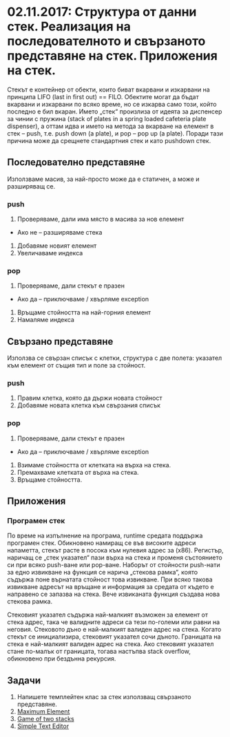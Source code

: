 # 02.11.2017: Структура от данни стек. Реализация на последователното и свързаното представяне на стек. Приложения на стек.

Стекът е контейнер от обекти, които биват вкарвани и изкарвани на принципа LIFO (last in first out) == FILO. Обектите могат да бъдат вкарвани и изкарвани по всяко време, но се изкарва само този, който последно е бил вкаран. Името „стек“ произлиза от идеята за диспенсер за чинии с пружина (stack of plates in a spring loaded cafeteria plate dispenser), а оттам идва и името на метода за вкарване на елемент в стек &ndash; push, т.е. push down (a plate), и pop &ndash; pop up (a plate). Поради тази причина може да срещнете стандартния стек и като pushdown стек.

## Последователно представяне

Използваме масив, за най-просто може да е статичен, а може и разширяващ се.

### push
1. Проверяваме, дали има място в масива за нов елемент
  * Ако не &ndash; разширяваме стека
1. Добавяме новият елемент
1. Увеличаваме индекса

### pop
1. Проверяваме, дали стекът е празен
  * Ако да &ndash; приключваме / хвърляме exception
1. Връщаме стойността на най-горния елемент
1. Намаляме индекса

## Свързано представяне

Използва се свързан списък с клетки, структура с две полета: указател към елемент от същия тип и поле за стойност.

### push
1. Правим клетка, която да държи новата стойност
1. Добавяме новата клетка към свързания списък

### pop
1. Проверяваме, дали стекът е празен
  * Ако да &ndash; приключваме / хвърляме exception
1. Взимаме стойността от клетката на върха на стека.
1. Премахваме клетката от върха на стека.
1. Връщаме стойността.

## Приложения

### Програмен стек
По време на изпълнение на програма, runtime средата поддържа програмен стек. Обикновено намиращ се във високите адреси напаметта, стекът расте в посока към нулевия адрес за (x86). Регистър, наричащ се „стек указател“ пази върха на стека и променя състоянието си при всяко push-ване или pop-ване. Наборът от стойности push-нати за едно извикване на функция се нарича „стекова рамка“, която съдържа поне върнатата стойност това извикване. При всяко такова извикване адресът на връщане и информация за средата от където е направено се запазва на стека. Вече извиканата функция създава нова стекова рамка.

Стековият указател съдържа най-малкият възможен за елемент от стека адрес, така че валидните адреси са тези по-големи или равни на неговия. Стековото дъно е най-малкият валиден адрес на стека. Когато стекът се инициализира, стековият указател сочи дъното. Границата на стека е най-малкият валиден адрес на стека. Ако стековият указател стане по-малък от границата, тогава настъпва stack overflow, обикновено при бездънна рекурсия.

## Задачи

1. Напишете темплейтен клас за стек използващ свързаното представяне.
1. [Maximum Element](https://www.hackerrank.com/challenges/maximum-element/problem)
1. [Game of two stacks](https://www.hackerrank.com/challenges/game-of-two-stacks/problem)
1. [Simple Text Editor](https://www.hackerrank.com/challenges/simple-text-editor/problem)
